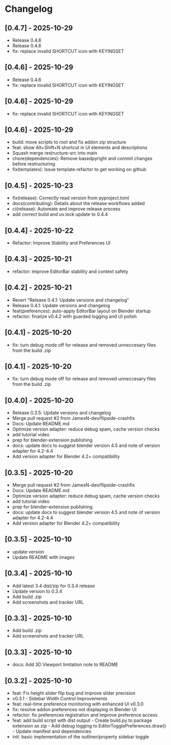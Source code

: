 # Changelog

## [0.4.7] - 2025-10-29

- Release 0.4.6
- Release 0.4.6
- fix: replace invalid SHORTCUT icon with KEYINGSET


## [0.4.6] - 2025-10-29

- Release 0.4.6
- fix: replace invalid SHORTCUT icon with KEYINGSET


## [0.4.6] - 2025-10-29

- fix: replace invalid SHORTCUT icon with KEYINGSET


## [0.4.6] - 2025-10-29

- build: move scripts to root and fix addon zip structure
- feat: show Alt+Shift+N shortcut in UI elements and descriptions
- Squash merge restructure-src into main
- chore(dependencies): Remove basedpyright and commit changes before restructuring
- fix(templates): Issue template refactor to get working on github


## [0.4.5] - 2025-10-23

- fix(release): Correctly read version from pyproject.toml
- docs(contributing): Details about the release workflows added
- ci(release): Automate and improve release process
- add correct build and uv.lock update to 0.4.4


## [0.4.4] - 2025-10-22

- Refactor: Improve Stability and Preferences UI


## [0.4.3] - 2025-10-21

- refactor: improve EditorBar stability and context safety


## [0.4.2] - 2025-10-21

- Revert "Release 0.4.1: Update versions and changelog"
- Release 0.4.1: Update versions and changelog
- feat(preferences): auto-apply EditorBar layout on Blender startup
- refactor: finalize v0.4.2 with guarded logging and UI polish


## [0.4.1] - 2025-10-20

- fix: turn debug mode off for release and removed unneccesary files from the build .zip


## [0.4.1] - 2025-10-20

- fix: turn debug mode off for release and removed unneccesary files from the build .zip


## [0.4.0] - 2025-10-20

- Release 0.3.5: Update versions and changelog
- Merge pull request #2 from JamesN-dev/flipside-crashfix
- Docs: Update README.md
- Optimize version adapter: reduce debug spam, cache version checks
- add tutorial video
- prep for blender-extension publishing
- docs: update docs to suggest blender version 4.5 and note of version adapter for 4.2-4.4
- Add version adapter for Blender 4.2+ compatibility


## [0.3.5] - 2025-10-20

- Merge pull request #2 from JamesN-dev/flipside-crashfix
- Docs: Update README.md
- Optimize version adapter: reduce debug spam, cache version checks
- add tutorial video
- prep for blender-extension publishing
- docs: update docs to suggest blender version 4.5 and note of version adapter for 4.2-4.4
- Add version adapter for Blender 4.2+ compatibility


## [0.3.5] - 2025-10-10

- update version
- Update README with images


## [0.3.4] - 2025-10-10

- Add latest 3.4 dist/zip for 0.3.4 release
- Update version to 0.3.4
- Add build .zip
- Add screenshots and tracker URL


## [0.3.3] - 2025-10-10

- Add build .zip
- Add screenshots and tracker URL


## [0.3.3] - 2025-10-10

- docs: Add 3D Viewport limitation note to README


## [0.3.2] - 2025-10-10

- feat: Fix height slider flip bug and improve slider precision
- v0.3.1 - Sidebar Width Control Improvements
- feat: real-time preference monitoring with enhanced UI v0.3.0
- fix: resolve addon preferences not displaying in Blender UI
- refactor: fix preferences registration and improve preference access
- feat: add build script with dist output - Create build.py to package extension as zip - Add debug logging to EditorTogglePreferences.draw() - Update manifest and dependencies
- init: basic implementation of the outliner/property sidebar toggle

